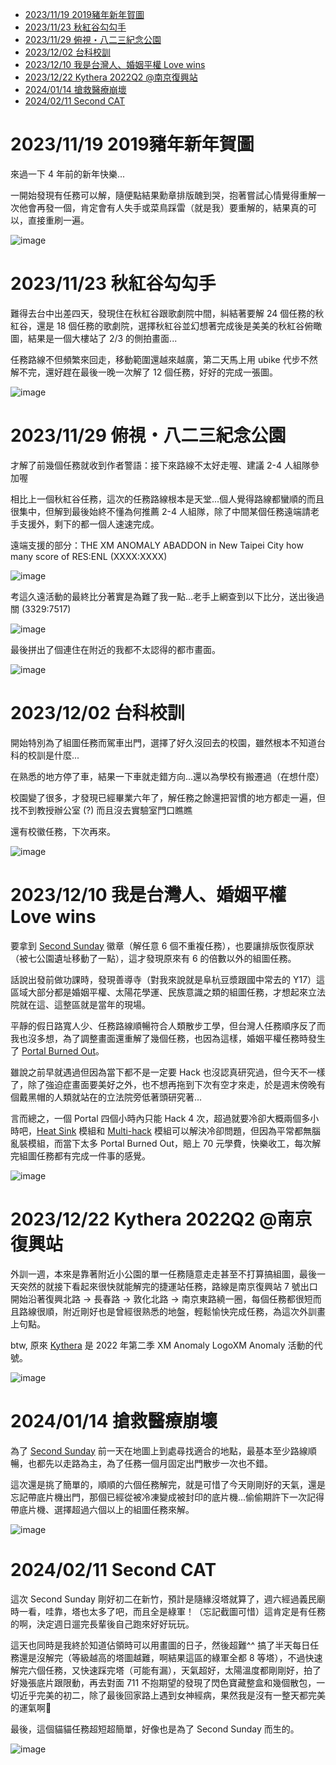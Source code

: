 * [2023/11/19 2019豬年新年賀圖](#20231119-2019豬年新年賀圖)
* [2023/11/23 秋紅谷勾勾手](#20231123-秋紅谷勾勾手)
* [2023/11/29 俯視・八二三紀念公園](#20231129-俯視八二三紀念公園)
* [2023/12/02 台科校訓](#20231202-台科校訓)
* [2023/12/10 我是台灣人、婚姻平權 Love wins](#20231210-我是台灣人婚姻平權-love-wins)
* [2023/12/22 Kythera 2022Q2 @南京復興站](#20231222-kythera-2022q2-南京復興站)
* [2024/01/14 搶救醫療崩壞](#20240114-搶救醫療崩壞)
* [2024/02/11 Second CAT](#20240211-Second-CAT)

# 2023/11/19 2019豬年新年賀圖

來過一下 4 年前的新年快樂...

一開始發現有任務可以解，隨便點結果勳章排版醜到哭，抱著嘗試心情覺得重解一次他會再發一個，肯定會有人失手或菜鳥踩雷（就是我）要重解的，結果真的可以，直接重刷一遍。

![image](https://github.com/amao1991/Ingress/blob/main/%E7%B5%84%E5%9C%96%E4%BB%BB%E5%8B%99/2019%E8%B1%AC%E5%B9%B4%E6%96%B0%E5%B9%B4%E8%B3%80%E5%9C%96.jpg)

# 2023/11/23 秋紅谷勾勾手

難得去台中出差四天，發現住在秋紅谷跟歌劇院中間，糾結著要解 24 個任務的秋紅谷，還是 18 個任務的歌劇院，選擇秋紅谷並幻想著完成後是美美的秋紅谷俯瞰圖，結果是一個大樓站了 2/3 的側拍畫面...

任務路線不但頻繁來回走，移動範圍還越來越廣，第二天馬上用 ubike 代步不然解不完，還好趕在最後一晚一次解了 12 個任務，好好的完成一張圖。

![image](https://github.com/amao1991/Ingress/blob/main/%E7%B5%84%E5%9C%96%E4%BB%BB%E5%8B%99/%E7%A7%8B%E7%B4%85%E8%B0%B7%E5%8B%BE%E5%8B%BE%E6%89%8B.PNG)

# 2023/11/29 俯視・八二三紀念公園

才解了前幾個任務就收到作者警語：接下來路線不太好走喔、建議 2-4 人組隊參加喔

相比上一個秋紅谷任務，這次的任務路線根本是天堂...個人覺得路線都蠻順的而且很集中，但解到最後始終不懂為何推薦 2-4 人組隊，除了中間某個任務遠端請老手支援外，剩下的都一個人速速完成。

遠端支援的部分：THE XM ANOMALY ABADDON in New Taipei City how many score of RES:ENL (XXXX:XXXX)

![image](https://github.com/amao1991/Ingress/blob/main/%E7%B5%84%E5%9C%96%E4%BB%BB%E5%8B%99/%E4%BF%AF%E8%A6%96%E3%83%BB%E5%85%AB%E4%BA%8C%E4%B8%89%E7%B4%80%E5%BF%B5%E5%85%AC%E5%9C%921.PNG)

考這久遠活動的最終比分著實是為難了我一點...老手上網查到以下比分，送出後過關 (3329:7517)

![image](https://github.com/amao1991/Ingress/blob/main/%E7%B5%84%E5%9C%96%E4%BB%BB%E5%8B%99/%E4%BF%AF%E8%A6%96%E3%83%BB%E5%85%AB%E4%BA%8C%E4%B8%89%E7%B4%80%E5%BF%B5%E5%85%AC%E5%9C%922.jpg)

最後拼出了個連住在附近的我都不太認得的都市畫面。

![image](https://github.com/amao1991/Ingress/blob/main/%E7%B5%84%E5%9C%96%E4%BB%BB%E5%8B%99/%E4%BF%AF%E8%A6%96%E3%83%BB%E5%85%AB%E4%BA%8C%E4%B8%89%E7%B4%80%E5%BF%B5%E5%85%AC%E5%9C%923.PNG)

# 2023/12/02 台科校訓

開始特別為了組圖任務而駕車出門，選擇了好久沒回去的校園，雖然根本不知道台科的校訓是什麼...

在熟悉的地方停了車，結果一下車就走錯方向...還以為學校有搬遷過（在想什麼）

校園變了很多，才發現已經畢業六年了，解任務之餘還把習慣的地方都走一遍，但找不到教授辦公室 (?) 而且沒去實驗室門口瞧瞧

還有校徽任務，下次再來。

![image](https://github.com/amao1991/Ingress/blob/main/%E7%B5%84%E5%9C%96%E4%BB%BB%E5%8B%99/%E5%8F%B0%E7%A7%91%E6%A0%A1%E8%A8%93.jpg)

# 2023/12/10 我是台灣人、婚姻平權 Love wins

要拿到 [Second Sunday](https://ingress.fandom.com/zh/wiki/Second_Sunday) 徽章（解任意 6 個不重複任務），也要讓排版恢復原狀（被七公園遺址移動了一點），這才發現原來有 6 的倍數以外的組圖任務。

話說出發前做功課時，發現善導寺（對我來說就是阜杭豆漿跟國中常去的 Y17）這區域大部分都是婚姻平權、太陽花學運、民族意識之類的組圖任務，才想起來立法院就在這、這整區就是當年的現場。

平靜的假日路寬人少、任務路線順暢符合人類散步工學，但台灣人任務順序反了而我也沒多想，為了調整畫面還重解了幾個任務，也因為這樣，婚姻平權任務時發生了 [Portal Burned Out](https://ingress.fandom.com/zh/wiki/Burned_Out?variant=zh-tw)。

雖說之前早就遇過但因為當下都不是一定要 Hack 也沒認真研究過，但今天不一樣了，除了強迫症畫面要美好之外，也不想再拖到下次有空才來走，於是週末傍晚有個戴黑帽的人類就站在的立法院旁低著頭研究著...

言而總之，一個 Portal 四個小時內只能 Hack 4 次，超過就要冷卻大概兩個多小時吧，[Heat Sink](https://ingress.fandom.com/zh/wiki/Heat_Sink) 模組和 [Multi-hack](https://ingress.fandom.com/zh/wiki/Multi-hack) 模組可以解決冷卻問題，但因為平常都無腦亂裝模組，而當下太多 Portal Burned Out，賠上 70 元學費，快樂收工，每次解完組圖任務都有完成一件事的感覺。

![image](https://github.com/amao1991/Ingress/blob/main/%E7%B5%84%E5%9C%96%E4%BB%BB%E5%8B%99/%E6%88%91%E6%98%AF%E5%8F%B0%E7%81%A3%E4%BA%BA%E3%80%81%E5%A9%9A%E5%A7%BB%E5%B9%B3%E6%AC%8A%20Love%20wins.jpg)

# 2023/12/22 Kythera 2022Q2 @南京復興站

外訓一週，本來是靠著附近小公園的單一任務隨意走走甚至不打算搞組圖，最後一天突然的就接下看起來很快就能解完的捷運站任務，路線是南京復興站 7 號出口開始沿著復興北路 -> 長春路 -> 敦化北路 -> 南京東路繞一圈，每個任務都很短而且路線很順，附近剛好也是曾經很熟悉的地盤，輕鬆愉快完成任務，為這次外訓畫上句點。

btw, 原來 [Kythera](https://ingress.fandom.com/zh/wiki/Kythera?variant=zh-tw) 是 2022 年第二季 XM Anomaly LogoXM Anomaly 活動的代號。

![image](https://github.com/amao1991/Ingress/blob/main/%E7%B5%84%E5%9C%96%E4%BB%BB%E5%8B%99/Kythera%202022Q2%20%40%E5%8D%97%E4%BA%AC%E5%BE%A9%E8%88%88%E7%AB%99.jpg)

# 2024/01/14 搶救醫療崩壞

為了 [Second Sunday](https://ingress.fandom.com/zh/wiki/Second_Sunday) 前一天在地圖上到處尋找適合的地點，最基本至少路線順暢，也都先以走路為主，為了任務一個月固定出門散步一次也不錯。

這次還是挑了簡單的，順順的六個任務解完，就是可惜了今天剛剛好的天氣，還是忘記帶底片機出門，那個已經從被冷凍變成被封印的底片機...偷偷期許下一次記得帶底片機、選擇超過六個以上的組圖任務來解。

![image](https://github.com/amao1991/Ingress/blob/main/%E7%B5%84%E5%9C%96%E4%BB%BB%E5%8B%99/%E6%90%B6%E6%95%91%E9%86%AB%E7%99%82%E5%B4%A9%E5%A3%9E.jpg)

# 2024/02/11 Second CAT

這次 Second Sunday 剛好初二在新竹，預計是隨緣沒塔就算了，週六經過義民廟時一看，哇靠，塔也太多了吧，而且全是綠軍！（忘記截圖可惜）這肯定是有任務的啊，決定週日遛完長輩後自己跑來好好玩玩。

這天也同時是我終於知道佔領時可以用畫圖的日子，然後超難^^ 搞了半天每日任務還是沒解完（等級越高的塔圖越難，啊結果這區的綠軍全都 8 等塔），不過快速解完六個任務，又快速踩完塔（可能有漏），天氣超好，太陽溫度都剛剛好，拍了好幾張底片跟限動，再去對面 711 不抱期望的發現了閃色寶藏整盒和幾個散包，一切近乎完美的初二，除了最後回家路上遇到女神經病，果然我是沒有一整天都完美的運氣啊🚬

最後，這個貓貓任務超短超簡單，好像也是為了 Second Sunday 而生的。

![image](https://github.com/amao1991/Ingress/blob/main/%E7%B5%84%E5%9C%96%E4%BB%BB%E5%8B%99/Second%20CAT.PNG)
